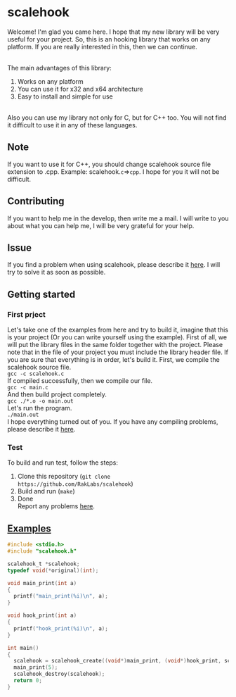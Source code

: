 # scalehook
Welcome! I'm glad you came here. I hope that my new library will be very useful for your project. So, this is an hooking library that works on any platform. If you are really interested in this, then we can continue. <br></br>

The main advantages of this library:
1. Works on any platform
2. You can use it for x32 and x64 architecture
3. Easy to install and simple for use <br></br>

Also you can use my library not only for C, but for C++ too. You will not find it difficult to use it in any of these languages.

## Note
If you want to use it for C++, you should change scalehook source file extension to .cpp. Example: scalehook.`c`=>`cpp`. I hope for you it will not be difficult.

## Contributing
If you want to help me in the develop, then write me a mail. I will write to you about what you can help me, I will be very grateful for your help.

## Issue
If you find a problem when using scalehook, please describe it [here](https://github.com/RakLabs/scalehook/issues). I will try to solve it as soon as possible.

## Getting started
### First prject
Let's take one of the examples from here and try to build it, imagine that this is your project (Or you can write yourself using the example). First of all, we will put the library files in the same folder together with the project. Please note that in the file of your project you must include the library header file. If you are sure that everything is in order, let's build it. First, we compile the scalehook source file. <br>
`gcc -c scalehook.c` <br>
If compiled successfully, then we compile our file. <br>
`gcc -c main.c` <br>
And then build project completely. <br>
`gcc ./*.o -o main.out` <br>
Let's run the program. <br>
`./main.out` <br>
I hope everything turned out of you. If you have any compiling problems, please describe it [here](https://github.com/RakLabs/scalehook/issues).

### Test
To build and run test, follow the steps:
1. Clone this repository (`git clone https://github.com/RakLabs/scalehook`)
2. Build and run (`make`)
3. Done <br>
Report any problems [here](https://github.com/RakLabs/scalehook/issues).

## [Examples](https://github.com/RakLabs/scalehook/tree/master/examples)
```c
#include <stdio.h>
#include "scalehook.h"

scalehook_t *scalehook;
typedef void(*original)(int);

void main_print(int a)
{
  printf("main_print(%i)\n", a);
}

void hook_print(int a)
{
  printf("hook_print(%i)\n", a);
}

int main()
{
  scalehook = scalehook_create((void*)main_print, (void*)hook_print, scalehook_jmp_size, scalehook_opcode_jmp);
  main_print(5);
  scalehook_destroy(scalehook);
  return 0;
}
```
